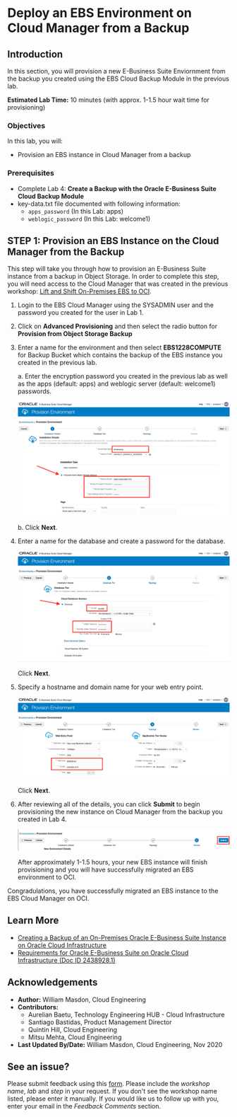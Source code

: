 # Deploy an EBS Environment on Cloud Manager from a Backup

## Introduction

In this section, you will provision a new E-Business Suite Enviornment from the backup you created using the EBS Cloud Backup Module in the previous lab. 

**Estimated Lab Time:** 10 minutes (with approx. 1-1.5 hour wait time for provisioning)

### **Objectives**

In this lab, you will:

* Provision an EBS instance in Cloud Manager from a backup

### **Prerequisites**

* Complete Lab 4: **Create a Backup with the Oracle E-Business Suite Cloud Backup Module**
* key-data.txt file documented with following information:
    - `apps_password` (In this Lab: apps)
    - `weblogic_password` (In this Lab: welcome1)



## **STEP 1:** Provision an EBS Instance on the Cloud Manager from the Backup
This step will take you through how to provision an E-Business Suite instance from a backup in Object Storage. In order to complete this step, you will need access to the Cloud Manager that was created in the previous workshop: [Lift and Shift On-Premises EBS to OCI](https://apexapps.oracle.com/pls/apex/dbpm/r/livelabs/view-workshop?wid=672&clear=180&session=5980193088668). 

1. Login to the EBS Cloud Manager using the SYSADMIN user and the password you created for the user in Lab 1. 

2. Click on **Advanced Provisioning** and then select the radio button for **Provision from Object Storage Backup**

3. Enter a name for the environment and then select **EBS1228COMPUTE** for Backup Bucket which contains the backup of the EBS instance you created in the previous lab.

    a. Enter the encryption password you created in the previous lab as well as the apps (default: apps) and weblogic server (default: welcome1) passwords.

    ![](./images/1.png " ")

    b. Click **Next**.

4. Enter a name for the database and create a password for the database. 

    ![](./images/2.png " ")

    Click **Next**. 

5. Specify a hostname and domain name for your web entry point. 

    ![](./images/3.png " ")

    Click **Next**. 

6. After reviewing all of the details, you can click **Submit** to begin provisioning the new instance on Cloud Manager from the backup you created in Lab 4. 

    ![](./images/4.png " ")

    After approximately 1-1.5 hours, your new EBS instance will finish provisioning and you will have successfully migrated an EBS environment to OCI. 

Congradulations, you have successfully migrated an EBS instance to the EBS Cloud Manager on OCI. 

## Learn More

* [Creating a Backup of an On-Premises Oracle E-Business Suite Instance on Oracle Cloud Infrastructure](https://www.oracle.com/webfolder/technetwork/tutorials/obe/cloud/compute-iaas/creating_backup_of_ebs_instance_on_oci/101_backup_oci.html)
* [Requirements for Oracle E-Business Suite on Oracle Cloud Infrastructure (Doc ID 2438928.1)](https://support.oracle.com/epmos/faces/DocumentDisplay?_afrLoop=97656525609392&id=2438928.1&_afrWindowMode=0&_adf.ctrl-state=1bsk4t5eng_4#S2)

## Acknowledgements

* **Author:** William Masdon, Cloud Engineering
* **Contributors:** 
  - Aurelian Baetu, Technology Engineering HUB - Cloud Infrastructure
  - Santiago Bastidas, Product Management Director
  - Quintin Hill, Cloud Engineering
  - Mitsu Mehta, Cloud Engineering
* **Last Updated By/Date:** William Masdon, Cloud Engineering, Nov 2020

## See an issue?
Please submit feedback using this [form](https://apexapps.oracle.com/pls/apex/f?p=133:1:::::P1_FEEDBACK:1). Please include the *workshop name*, *lab* and *step* in your request.  If you don't see the workshop name listed, please enter it manually. If you would like us to follow up with you, enter your email in the *Feedback Comments* section. 
